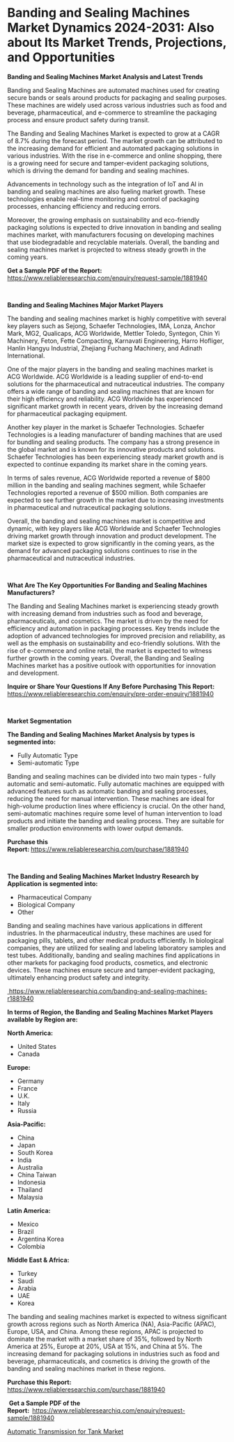 <p><h1>Banding and Sealing Machines Market Dynamics 2024-2031: Also about Its Market Trends, Projections, and Opportunities</h1></p><p><strong>Banding and Sealing Machines Market Analysis and Latest Trends</strong></p>
<p><p>Banding and Sealing Machines are automated machines used for creating secure bands or seals around products for packaging and sealing purposes. These machines are widely used across various industries such as food and beverage, pharmaceutical, and e-commerce to streamline the packaging process and ensure product safety during transit.</p><p>The Banding and Sealing Machines Market is expected to grow at a CAGR of 8.7% during the forecast period. The market growth can be attributed to the increasing demand for efficient and automated packaging solutions in various industries. With the rise in e-commerce and online shopping, there is a growing need for secure and tamper-evident packaging solutions, which is driving the demand for banding and sealing machines.</p><p>Advancements in technology such as the integration of IoT and AI in banding and sealing machines are also fueling market growth. These technologies enable real-time monitoring and control of packaging processes, enhancing efficiency and reducing errors.</p><p>Moreover, the growing emphasis on sustainability and eco-friendly packaging solutions is expected to drive innovation in banding and sealing machines market, with manufacturers focusing on developing machines that use biodegradable and recyclable materials. Overall, the banding and sealing machines market is projected to witness steady growth in the coming years.</p></p>
<p><strong>Get a Sample PDF of the Report:&nbsp;</strong> <a href="https://www.reliableresearchiq.com/enquiry/request-sample/1881940">https://www.reliableresearchiq.com/enquiry/request-sample/1881940</a></p>
<p>&nbsp;</p>
<p><strong>Banding and Sealing Machines Major Market Players</strong></p>
<p><p>The banding and sealing machines market is highly competitive with several key players such as Sejong, Schaefer Technologies, IMA, Lonza, Anchor Mark, MG2, Qualicaps, ACG Worldwide, Mettler Toledo, Syntegon, Chin Yi Machinery, Feton, Fette Compacting, Karnavati Engineering, Harro Hofliger, Hanlin Hangyu Industrial, Zhejiang Fuchang Machinery, and Adinath International.</p><p>One of the major players in the banding and sealing machines market is ACG Worldwide. ACG Worldwide is a leading supplier of end-to-end solutions for the pharmaceutical and nutraceutical industries. The company offers a wide range of banding and sealing machines that are known for their high efficiency and reliability. ACG Worldwide has experienced significant market growth in recent years, driven by the increasing demand for pharmaceutical packaging equipment.</p><p>Another key player in the market is Schaefer Technologies. Schaefer Technologies is a leading manufacturer of banding machines that are used for bundling and sealing products. The company has a strong presence in the global market and is known for its innovative products and solutions. Schaefer Technologies has been experiencing steady market growth and is expected to continue expanding its market share in the coming years.</p><p>In terms of sales revenue, ACG Worldwide reported a revenue of $800 million in the banding and sealing machines segment, while Schaefer Technologies reported a revenue of $500 million. Both companies are expected to see further growth in the market due to increasing investments in pharmaceutical and nutraceutical packaging solutions.</p><p>Overall, the banding and sealing machines market is competitive and dynamic, with key players like ACG Worldwide and Schaefer Technologies driving market growth through innovation and product development. The market size is expected to grow significantly in the coming years, as the demand for advanced packaging solutions continues to rise in the pharmaceutical and nutraceutical industries.</p></p>
<p>&nbsp;</p>
<p><strong>What Are The Key Opportunities For Banding and Sealing Machines Manufacturers?</strong></p>
<p><p>The Banding and Sealing Machines market is experiencing steady growth with increasing demand from industries such as food and beverage, pharmaceuticals, and cosmetics. The market is driven by the need for efficiency and automation in packaging processes. Key trends include the adoption of advanced technologies for improved precision and reliability, as well as the emphasis on sustainability and eco-friendly solutions. With the rise of e-commerce and online retail, the market is expected to witness further growth in the coming years. Overall, the Banding and Sealing Machines market has a positive outlook with opportunities for innovation and development.</p></p>
<p><strong>Inquire or Share Your Questions If Any Before Purchasing This Report:</strong> <a href="https://www.reliableresearchiq.com/enquiry/pre-order-enquiry/1881940">https://www.reliableresearchiq.com/enquiry/pre-order-enquiry/1881940</a></p>
<p>&nbsp;</p>
<p><strong>Market Segmentation</strong></p>
<p><strong>The Banding and Sealing Machines Market Analysis by types is segmented into:</strong></p>
<p><ul><li>Fully Automatic Type</li><li>Semi-automatic Type</li></ul></p>
<p><p>Banding and sealing machines can be divided into two main types - fully automatic and semi-automatic. Fully automatic machines are equipped with advanced features such as automatic banding and sealing processes, reducing the need for manual intervention. These machines are ideal for high-volume production lines where efficiency is crucial. On the other hand, semi-automatic machines require some level of human intervention to load products and initiate the banding and sealing process. They are suitable for smaller production environments with lower output demands.</p></p>
<p><strong>Purchase this Report:&nbsp;</strong><a href="https://www.reliableresearchiq.com/purchase/1881940">https://www.reliableresearchiq.com/purchase/1881940</a></p>
<p>&nbsp;</p>
<p><strong>The Banding and Sealing Machines Market Industry Research by Application is segmented into:</strong></p>
<p><ul><li>Pharmaceutical Company</li><li>Biological Company</li><li>Other</li></ul></p>
<p><p>Banding and sealing machines have various applications in different industries. In the pharmaceutical industry, these machines are used for packaging pills, tablets, and other medical products efficiently. In biological companies, they are utilized for sealing and labeling laboratory samples and test tubes. Additionally, banding and sealing machines find applications in other markets for packaging food products, cosmetics, and electronic devices. These machines ensure secure and tamper-evident packaging, ultimately enhancing product safety and integrity.</p></p>
<p><a href="https://www.reliableresearchiq.com/banding-and-sealing-machines-r1881940">&nbsp;https://www.reliableresearchiq.com/banding-and-sealing-machines-r1881940</a></p>
<p><strong>In terms of Region, the Banding and Sealing Machines Market Players available by Region are:</strong></p>
<p>
    <p> <strong> North America: </strong>
        <ul>
            <li>United States</li>
            <li>Canada</li>
        </ul>
        </p> 
    <p> <strong> Europe: </strong>
        <ul>
            <li>Germany</li>
            <li>France</li>
            <li>U.K.</li>
            <li>Italy</li>
            <li>Russia</li>
        </ul>
        </p> 
    <p> <strong> Asia-Pacific: </strong>
        <ul>
            <li>China</li>
            <li>Japan</li>
            <li>South Korea</li>
            <li>India</li>
            <li>Australia</li>
            <li>China Taiwan</li>
            <li>Indonesia</li>
            <li>Thailand</li>
            <li>Malaysia</li>
        </ul>
        </p> 
    <p> <strong> Latin America: </strong>
        <ul>
            <li>Mexico</li>
            <li>Brazil</li>
            <li>Argentina Korea</li>
            <li>Colombia</li>
        </ul>
        </p> 
    <p> <strong> Middle East & Africa: </strong>
        <ul>
            <li>Turkey</li>
            <li>Saudi</li>
            <li>Arabia</li>
            <li>UAE</li>
            <li>Korea</li>
        </ul>
    </p>
    </p>
<p><p>The banding and sealing machines market is expected to witness significant growth across regions such as North America (NA), Asia-Pacific (APAC), Europe, USA, and China. Among these regions, APAC is projected to dominate the market with a market share of 35%, followed by North America at 25%, Europe at 20%, USA at 15%, and China at 5%. The increasing demand for packaging solutions in industries such as food and beverage, pharmaceuticals, and cosmetics is driving the growth of the banding and sealing machines market in these regions.</p></p>
<p><strong>Purchase this Report: </strong><a href="https://www.reliableresearchiq.com/purchase/1881940">https://www.reliableresearchiq.com/purchase/1881940</a></p>
<p>&nbsp;<strong>Get a Sample PDF of the Report:&nbsp;&nbsp;</strong><a href="https://www.reliableresearchiq.com/enquiry/request-sample/1881940">https://www.reliableresearchiq.com/enquiry/request-sample/1881940</a></p>
<p><strong></strong></p>
<p><p><a href="https://github.com/dmmanir420/Market-Research-Report-List-2/blob/main/automatic-transmission-for-tank-market.md">Automatic Transmission for Tank Market</a></p></p>